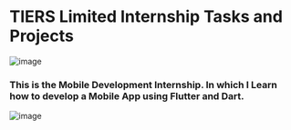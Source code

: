 # TIERS Limited Internship Tasks and Projects
![image](https://github.com/user-attachments/assets/446351d9-9389-4641-a27c-8a26646cfea9)

### This is the Mobile Development Internship. In which I Learn how to develop a Mobile App using Flutter and Dart.
![image](https://github.com/user-attachments/assets/f71b24db-3a29-499b-8171-1f70621974b4)



